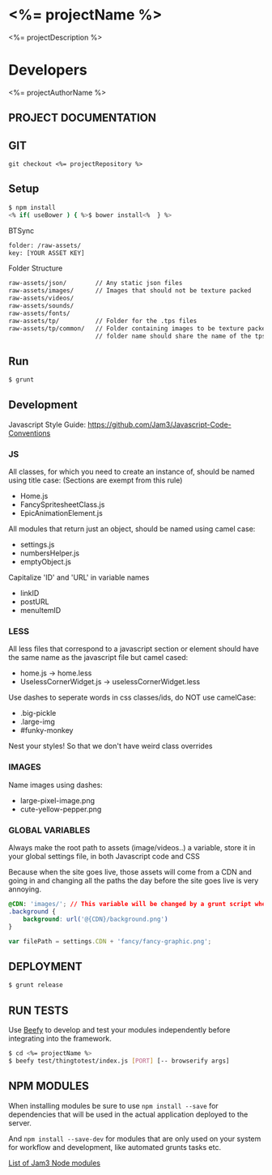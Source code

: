 # <%= projectName %>

<%= projectDescription %>

# Developers
<%= projectAuthorName %>

## PROJECT DOCUMENTATION


## GIT

```
git checkout <%= projectRepository %>
```

## Setup

```bash
$ npm install
<% if( useBower ) { %>$ bower install<%  } %>
```

BTSync
```bash
folder: /raw-assets/
key: [YOUR ASSET KEY]
```

Folder Structure
```bash
raw-assets/json/ 		// Any static json files
raw-assets/images/		// Images that should not be texture packed
raw-assets/videos/
raw-assets/sounds/
raw-assets/fonts/
raw-assets/tp/			// Folder for the .tps files
raw-assets/tp/common/	// Folder containing images to be texture packed,
						// folder name should share the name of the tps file
```

## Run

```bash
$ grunt
```

## Development

Javascript Style Guide: https://github.com/Jam3/Javascript-Code-Conventions

### JS

All classes, for which you need to create an instance of, should be named using title case: (Sections are exempt from this rule)
- Home.js
- FancySpritesheetClass.js
- EpicAnimationElement.js

All modules that return just an object, should be named using camel case:
- settings.js
- numbersHelper.js
- emptyObject.js

Capitalize 'ID' and 'URL' in variable names
- linkID
- postURL
- menuItemID

### LESS

All less files that correspond to a javascript section or element should have the same name as the javascript file but camel cased:
- home.js -> home.less
- UselessCornerWidget.js -> uselessCornerWidget.less

Use dashes to seperate words in css classes/ids, do NOT use camelCase:
- .big-pickle
- .large-img
- #funky-monkey

Nest your styles! So that we don't have weird class overrides

### IMAGES

Name images using dashes:
- large-pixel-image.png
- cute-yellow-pepper.png

### GLOBAL VARIABLES

Always make the root path to assets (image/videos..) a variable, store it in your global settings file, in both Javascript code and CSS

Because when the site goes live, those assets will come from a CDN and going in and changing all the paths the day before the site goes live is very annoying.

```css
@CDN: 'images/'; // This variable will be changed by a grunt script when pushing to production or other environments
.background {
    background: url('@{CDN}/background.png')
}
```

```javascript
var filePath = settings.CDN + 'fancy/fancy-graphic.png';
```

## DEPLOYMENT

```bash
$ grunt release
```

## RUN TESTS

Use [Beefy](http://didact.us/beefy/) to develop and test your modules independently before integrating into the framework.

```bash
$ cd <%= projectName %>
$ beefy test/thingtotest/index.js [PORT] [-- browserify args]
```

## NPM MODULES

When installing modules be sure to use `npm install --save` for dependencies that will be used in the actual application deployed to the server.

And `npm install --save-dev` for modules that are only used on your system for workflow and development, like automated grunts tasks etc.

[List of Jam3 Node modules](https://docs.google.com/a/jam3.com/spreadsheets/d/1bPImGwGLjqbOnBxMNmqGVz2mdfVb_R2FKaaoOw1IyP8/edit#gid=0)
